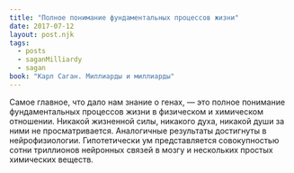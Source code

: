 ```yaml
---
title: "Полное понимание фундаментальных процессов жизни"
date: 2017-07-12
layout: post.njk
tags:
  - posts
  - saganMilliardy
  - sagan
book: "Карл Саган. Миллиарды и миллиарды"
---
```


Самое главное, что дало нам знание о генах, — это полное понимание фундаментальных процессов жизни в физическом и химическом отношении. Никакой жизненной силы, никакого духа, никакой души за ними не просматривается. Аналогичные результаты достигнуты в нейрофизиологии. Гипотетически ум представляется совокупностью сотни триллионов нейронных связей в мозгу и нескольких простых химических веществ.
